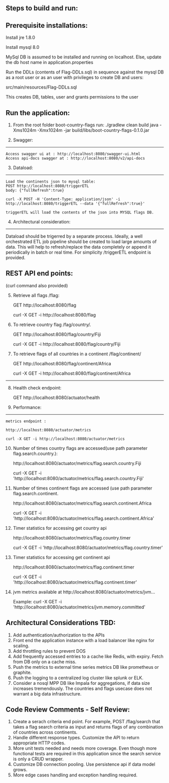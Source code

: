 Steps to build and run:
----------------------------

Prerequisite installations:
-------------------------------
Install jre 1.8.0

Install mysql 8.0

MySql DB is assumed to be installed and running on localhost. Else, update the db host name in application.properties

Run the DDLs (contents of Flag-DDLs.sql) in sequence against the mysql DB as a root user or as an user with privileges to create DB and users:

src/main/resources/Flag-DDLs.sql

This creates DB, tables, user and grants permissions to the user

Run the application:
------------------------- 
1. From the root folder boot-country-flags run:
	./gradlew clean build
	java -Xms1024m -Xmx1024m  -jar build/libs/boot-country-flags-0.1.0.jar 

2. Swagger:
------------
	Access swagger ui at : http://localhost:8080/swagger-ui.html
	Access api-docs swagger at : http://localhost:8080/v2/api-docs

3. Dataload: 
------------
	Load the continents json to mysql table:
	POST http://localhost:8080/triggerETL
	body: {"fullRefresh":true}

	curl -X POST -H 'Content-Type: application/json' -i http://localhost:8080/triggerETL --data '{"fullRefresh":true}'

	triggerETL will load the contents of the json into MYSQL flags DB.

4. Architectural consideration: 
---------------------------------

Dataload should be trigerred by a separate process. Ideally, a well orchestrated ETL job pipeline should be created to load large amounts of data. This will help to refresh/replace the data completely or append it periodically in batch or real time.
For simplicity /triggerETL endpoint is provided.  

REST API end points: 
-------------------------------
(curl command also provided)

5. Retrieve all flags /flag:

	GET http://localhost:8080/flag
	
	curl -X GET -i http://localhost:8080/flag

6. To retrieve country flag /fag/country/<countryname>.

	GET http://localhost:8080/flag/country/Fiji
	
	curl -X GET -i http://localhost:8080/flag/country/Fiji

7. To retrieve flags of all countries in a continent /flag/continent/<continentname>

	GET http://localhost:8080/flag/continent/Africa
	
	curl -X GET -i http://localhost:8080/flag/continent/Africa

----------

8. Health check endpoint: 

	GET http://localhost:8080/actuator/health

9. Performance:
---------------------
	metrics endpoint :
	
	http://localhost:8080/actuator/metrics
	
	curl -X GET -i http://localhost:8080/actuator/metrics

10. Number of times country flags are accessed(use path parameter flag.search.country.<countryname>):
	
	http://localhost:8080/actuator/metrics/flag.search.country.Fiji
	
	curl -X GET -i 'http://localhost:8080/actuator/metrics/flag.search.country.Fiji'
	
11. Number of times continent flags are accessed (use path parameter flag.search.continent.<continentname>
	
	http://localhost:8080/actuator/metrics/flag.search.continent.Africa
	
	curl -X GET -i 'http://localhost:8080/actuator/metrics/flag.search.continent.Africa'

12. Timer statistics for accessing get country api

	http://localhost:8080/actuator/metrics/flag.country.timer
	
	curl -X GET -i 'http://localhost:8080/actuator/metrics/flag.country.timer'

13. Timer statistics for accessing get continent api

	http://localhost:8080/actuator/metrics/flag.continent.timer
	
	curl -X GET -i 'http://localhost:8080/actuator/metrics/flag.continent.timer'

14. jvm metrics available at http://localhost:8080/actuator/metrics/jvm...

	Example: curl -X GET -i 'http://localhost:8080/actuator/metrics/jvm.memory.committed'

Architectural Considerations TBD:
---------------------------------
1. Add authentication/authorization to the APIs
2. Front end the application instance with a load balancer like nginx for scaling.
3. Add throttling rules to prevent DOS
4. Add frequently accessed entries to a cache like Redis, with expiry. Fetch from DB only on a cache miss.
5. Push the metrics to external time series metrics DB like prometheus or graphite.
6. Push the logging to a centralized log cluster like splunk or ELK.
7. Consider a nosql MPP DB like Impala for aggregations, if data size increases tremendously. The countries and flags usecase does not warrant a big data infrastructure.

Code Review Comments - Self Review:
--------------------------------------

1. Create a serach criteria end point. For example, POST /flag/search that takes a flag search criteria as input and returns flags of any combination of countries across continents.
2. Handle different response types. Customize the API to return appropriate HTTP codes.
2. More unit tests needed and needs more coverage. Even though more functional tests are required in this application since the search service is only a CRUD wrapper.
3. Customize DB connection pooling. Use persistence api if data model grows.
4. More edge cases handling and exception handling required.

